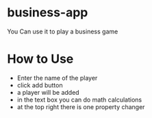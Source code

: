 # business-app
You Can use it to play a business game
# How to Use
- Enter the name of the player
- click add button
- a player will be added
- in the text box you can do math calculations
- at the top right there is one property changer 
